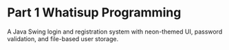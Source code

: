 # Part 1 Whatisup Programming
A Java Swing login and registration system with neon-themed UI, password validation, and file-based user storage.
